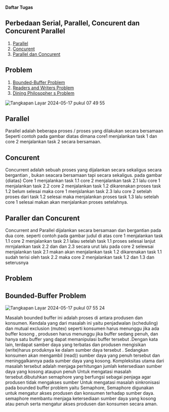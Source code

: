 
**Daftar Tugas**

## Perbedaan Serial, Parallel, Concurent dan Concurent Parallel

1. [ Parallel ](https://github.com/zakwanaraffi/SysOP24-3123521030/blob/main/Tugas%2011%20/readme.md#parallel)
2. [ Concurent ](https://github.com/zakwanaraffi/SysOP24-3123521030/blob/main/Tugas%2011%20/readme.md#concurent)
3. [ Parallel dan Concurent ](https://github.com/zakwanaraffi/SysOP24-3123521030/blob/main/Tugas%2011%20/readme.md#paraller-dan-concurent)

## Problem

1. [ Bounded-Buffer Problem ](https://github.com/StalisAhmadSholeh/SysOP24-3123521010/tree/main/PEKAN%2012%20/Problem#bounded-buffer-problem)
2. [ Readers and Writers Problem ](https://github.com/StalisAhmadSholeh/SysOP24-3123521010/tree/main/PEKAN%2012%20/Problem#readers-and-writers-problem)
3. [ Dining Philosopher s Problem ](https://github.com/StalisAhmadSholeh/SysOP24-3123521010/tree/main/PEKAN%2012%20/Problem#dining-philosopher-s-problem)

![Tangkapan Layar 2024-05-17 pukul 07 49 55](https://github.com/zakwanaraffi/SysOP24-3123521030/assets/160553582/d15ab585-5c27-4db8-ae2b-70ed64b8cc64)

## Parallel

Parallel adalah beberapa proses / proses yang dilakukan secara bersamaan Seperti contoh pada gambar diatas dimana core1 menjalankan task 1 dan core 2 menjalankan task 2 secara bersamaan.



## Concurent

Concurrent adalah sebuah proses yang dijalankan secara sekaligus secara bergantian , bukan seacara bersamaan tapi secara sekaligus. pada gambar {diatas} Core 1 menjalankan task 1.1 core 2 menjalankan task 2.1 lalu core 1 menjalankan task 2.2 core 2 menjalankan task 1.2 dikarenakan proses task 1.2 belum selesai maka core 1 menjslankan task 2.3 lalu core 2 setelah proses dari task 1.2 selesai maka menjalankan proses task 1.3 lalu setelah core 1 selesai makan akan menjalankan proses setelahnya.



## Paraller dan Concurent

Concurrent and Parallel dijalankan secara bersamaan dan bergantian pada dua core. seperti contoh pada gambar judul di atas core 1 menjalankan task 1.1 core 2 menjalankan task 2.1 lalau setelah task 1.1 proses selesai lanjut mrnjalankan task 2.2 dan dan 2.3 secara urut lalu pada core 2 selewsai menjalankan task 2.1 makan akan menjalankan task 1.2 dikarenakan task 1.1 sudah terisi oleh task 2.2 maka core 2 menjalankan task 1.2 dan 1.3 dan seterusnya

## Problem

## Bounded-Buffer Problem

![Tangkapan Layar 2024-05-17 pukul 07 55 24](https://github.com/zakwanaraffi/SysOP24-3123521030/assets/160553582/6a14b1d1-ffa7-499a-a717-09d879c32fd1)

Masalah bounded buffer ini adalah proses di antara produsen dan konsumen. Kendala yang dari masalah ini yaitu penjadwalan (scheduling) dan mutual exclusion (mutex) seperti konsumen harus menunggu jika ada buffer kosong , produsen harus menunggu jika buffer sedang penuh, dan hanya satu buffer yang dapat memanipulasi buffer tersebut .Dengan kata lain, terdapat samber daya yang terbatas dan produsen mengisikan (write)harus produknya ke dalam sumber daya tersebut . Sedangkan konsumen akan mengambil (read)) sumber daya yang penuh tersebut dan meninggalkannya pada sumber daya yang kosong. Kompleksitas utama dari masalah tersebut adalah menjaga perhitungan jumlah ketersediaan sumber daya yang kosong ataupun penuh
Untuk mengatasi masalah tersebut.dibutuhkan semaphore yang berfungsi sebagai penjaga agar produsen tidak mengakses sumber Untuk mengatasi masalah sinkronisasi pada bounded buffer problem yaitu Semaphore, Semaphore digunakan untuk mengatur akses produsen dan konsumen terhadap sumber daya. semaphore membantu menjaga ketersediaan sumber daya yang kosong atau penuh serta mengatur akses produsen dan konsumen secara aman.




